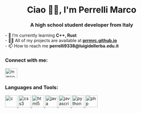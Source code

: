 <h1 align="center">Ciao 🙋‍♂️, I'm Perrelli Marco</h1> <h3 align="center">A high school student developer from Italy</h3> - 🌱 I’m currently learning <b>C++, Rust</b><br> - 👨‍💻 All of my projects are available at <b><a href="https://bit.ly/3XnFxXB">prrmrc.github.io</a></b><br> - 📫 How to reach me <b>perrelli9338@luigidellerba.edu.it</b> <h3 align="left">Connect with me:</h3> <p align="left"> <a href="https://bit.ly/3XhAAiR" target="blank"><img align="center" src="https://bit.ly/3D17hZI" alt="marco.perrelli" height="30" width="40" /></a> </p> <h3 align="left">Languages and Tools:</h3> <p align="left"> <a href="https://bit.ly/3XFLXAY" target="_blank" rel="noreferrer"> <img src="https://bit.ly/3XrEAxp" alt="c" width="40" height="40"/> </a> <a href="https://bit.ly/3R0otEE" target="_blank" rel="noreferrer"> <img src="https://bit.ly/3GVFsmN" alt="css3" width="40" height="40"/> </a> <a href="https://bit.ly/3iZhEq2" target="_blank" rel="noreferrer"> <img src="https://bit.ly/3Woy09E" alt="html5" width="40" height="40"/> </a> <a href="https://www.java.com" target="_blank" rel="noreferrer"> <img src="https://bit.ly/3XAUqW6" alt="java" width="40" height="40"/> </a> <a href="https://mzl.la/3HkrWKS" target="_blank" rel="noreferrer"> <img src="https://bit.ly/3J1Y2ME" alt="javascript" width="40" height="40"/> </a> <a href="https://bit.ly/3kou3UR" target="_blank" rel="noreferrer"> <img src="https://bit.ly/3IYZa3B" alt="python" width="40" height="40"/> </a> <a href="https://www.php.net" target="_blank" rel="noreferrer"> <img src="https://bit.ly/3WqVESA" alt="php" width="40" height="40"/> </a> </p>
